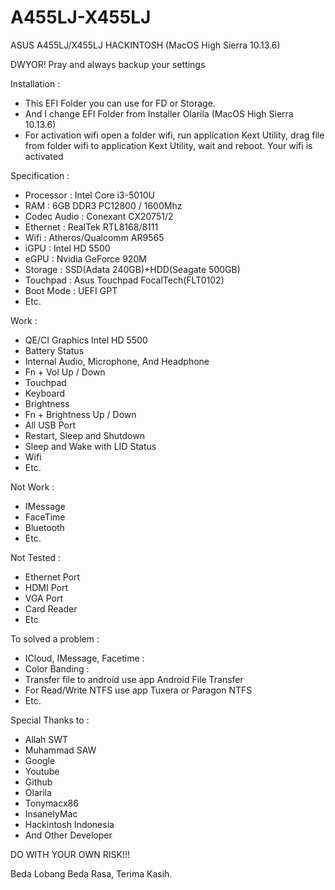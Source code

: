 # A455LJ-X455LJ
ASUS A455LJ/X455LJ HACKINTOSH (MacOS High Sierra 10.13.6)

DWYOR!
Pray and always backup your settings

Installation : 
- This EFI Folder you can use for FD or Storage.
- And I change EFI Folder from Installer Olarila (MacOS High Sierra 10.13.6)
- For activation wifi open a folder wifi, run application Kext Utility, drag file from folder wifi to application Kext Utility, wait and reboot. Your wifi is activated

Specification :
- Processor : Intel Core i3-5010U
- RAM : 6GB DDR3 PC12800 / 1600Mhz
- Codec Audio : Conexant CX20751/2
- Ethernet : RealTek RTL8168/8111
- Wifi : Atheros/Qualcomm AR9565
- iGPU : Intel HD 5500
- eGPU : Nvidia GeForce 920M
- Storage : SSD(Adata 240GB)+HDD(Seagate 500GB)
- Touchpad : Asus Touchpad FocalTech(FLT0102)
- Boot Mode : UEFI GPT
- Etc.

Work :
- QE/CI Graphics Intel HD 5500
- Battery Status
- Internal Audio, Microphone, And Headphone
- Fn + Vol Up / Down
- Touchpad
- Keyboard
- Brightness
- Fn + Brightness Up / Down
- All USB Port
- Restart, Sleep and Shutdown
- Sleep and Wake with LID Status
- Wifi
- Etc.


Not Work : 
* IMessage
* FaceTime
* Bluetooth
* Etc.


Not Tested :
* Ethernet Port
* HDMI Port
* VGA Port
* Card Reader
* Etc
 
To solved a problem :
* ICloud, IMessage, Facetime : 
* Color Banding : 
* Transfer file to android use app Android File Transfer
* For Read/Write NTFS use app Tuxera or Paragon NTFS
* Etc.

Special Thanks to :
- Allah SWT
- Muhammad SAW
- Google
- Youtube
- Github
- Olarila
- Tonymacx86
- InsanelyMac
- Hackintosh Indonesia
- And Other Developer

DO WITH YOUR OWN RISK!!!

Beda Lobang Beda Rasa, Terima Kasih.

